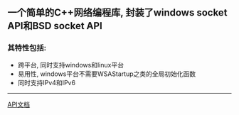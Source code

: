 ## 一个简单的C++网络编程库, 封装了windows socket API和BSD socket API
### 其特性包括:
* 跨平台, 同时支持windows和linux平台
* 易用性, windows平台不需要WSAStartup之类的全局初始化函数
* 同时支持IPv4和IPv6
-------------------------------------------------------------------
[API文档](https://hexu1985.github.io/computer/my_project/mini_socket/index.html)
